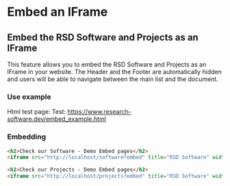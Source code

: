 # Embed an IFrame

## Embed the RSD Software and Projects as an IFrame

This feature allows you to embed the RSD Software and Projects as an IFrame in your website.
The Header and the Footer are automatically hidden and users will be able to navigate between the main list and the document.

### Use example

Html test page: Test: https://www.research-software.dev/embed_example.html

### Embedding

```html
<h2>Check our Software - Demo Embed pages</h2>
<iframe src="http://localhost/software?embed" title="RSD Software" width="100%" height="500" frameBorder="0"></iframe>

<h2>Check our Projects - Demo Embed pages</h2>
<iframe src="http://localhost/projects?embed" title="RSD Software" width="100%" height="500" frameBorder="0"></iframe>
```
